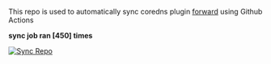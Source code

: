 This repo is used to automatically sync coredns plugin [forward](https://github.com/QZLin/forward) using Github Actions

**sync job ran [450] times**

[![Sync Repo](https://github.com/QZLin/coredns-extract/actions/workflows/sync.yaml/badge.svg)](https://github.com/QZLin/coredns-extract/actions/workflows/sync.yaml)
